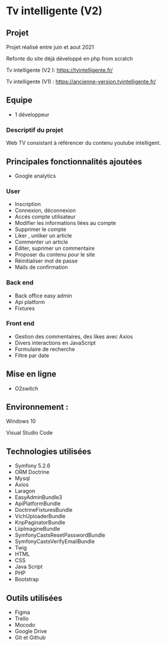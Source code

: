 # Tv intelligente (V2)
## Projet
Projet réalisé entre juin et aout 2021

Refonte du site déjà développé en php from scratch

Tv intelligente (V2 ): https://tvintelligente.fr/

Tv intelligente (V1) : https://ancienne-version.tvintelligente.fr/

## Equipe
* 1 développeur

### Descriptif du projet

Web TV consistant à référencer du contenu youtube intelligent.

## Principales fonctionnalités ajoutées
* Google analytics
### User
* Inscription
* Connexion, déconnexion
* Accés compte utilisateur
* Modifier les informations liées au compte
* Supprimer le compte
* Liker , unliker un article
* Commenter un article
* Editer, suprimer un commentaire
* Proposer du contenu pour le site
* Réinitialiser mot de passe
* Mails de confirmation

### Back end
* Back office easy admin
* Api platform
* Fixtures

### Front end
* Gestion des commentaires, des likes avec Axios
* Divers interactions en JavaScript
* Formulaire de recherche
* Filtre par date

## Mise en ligne
* O2switch

## Environnement :

Windows 10

Visual Studio Code

## Technologies utilisées

* Symfony 5.2.6
* ORM Doctrine
* Mysql
* Axios
* Laragon
* EasyAdminBundle3
* ApiPlatformBundle
* DoctrineFixturesBundle
* VichUploaderBundle
* KnpPaginatorBundle
* LiipImagineBundle
* SymfonyCastsResetPasswordBundle
* SymfonyCastsVerifyEmailBundle
* Twig
* HTML
* CSS
* Java Script
* PHP
* Bootstrap 

## Outils utilisées
* Figma 
* Trello
* Mocodo
* Google Drive 
* Git et Github
